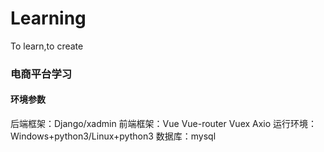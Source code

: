 # Learning
To learn,to create
### 电商平台学习
#### 环境参数
后端框架：Django/xadmin
前端框架：Vue Vue-router Vuex Axio
运行环境：Windows+python3/Linux+python3
数据库：mysql
